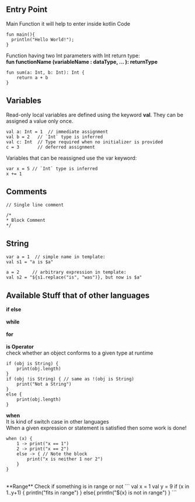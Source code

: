 ## Entry Point
Main Function it will help to enter inside kotlin Code<br>
```
fun main(){
  println("Hello World!");
}
```
Function having two Int parameters with Int return type:<br>
**fun functionName (variableName : dataType, ... ): returnType**
```
fun sum(a: Int, b: Int): Int {
    return a + b
}
```
## Variables
Read-only local variables are defined using the keyword **val**. They can be assigned a value only once.
```
val a: Int = 1  // immediate assignment
val b = 2   // `Int` type is inferred
val c: Int  // Type required when no initializer is provided
c = 3       // deferred assignment
```
Variables that can be reassigned use the var keyword:
```
var x = 5 // `Int` type is inferred
x += 1
```
## Comments
```
// Single line comment

/*
* Block Comment
*/
```

## String
```
var a = 1  // simple name in template:
val s1 = "a is $a" 

a = 2     // arbitrary expression in template:
val s2 = "${s1.replace("is", "was")}, but now is $a"
```
## Available Stuff that of other languages
**if else <br><br> while <br><br> for <br><br>**
**is Operator**<br>
check whether an object conforms to a given type at runtime <br>
```
if (obj is String) {
    print(obj.length)
}
if (obj !is String) { // same as !(obj is String)
    print("Not a String")
}
else {
    print(obj.length)
}
```
**when** <br>
It is kind of switch case in other languages<br>
When a given expression or statement is satisfied then some work is done!<br>
```
when (x) {
    1 -> print("x == 1")
    2 -> print("x == 2")
    else -> { // Note the block
        print("x is neither 1 nor 2")
    }
}
```
<br>
**Range**
Check if something is in range or not
```
val x = 1
val y = 9
if (x in 1..y+1) {
    println("fits in range")
}
else{
    println("${x} is not in range")
}
```
<br><br>


